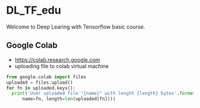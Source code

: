 # DL_TF_edu
Welcome to Deep Learing with Tensorflow basic course.

## Google Colab
* https://colab.research.google.com
* uploading file to colab virtual machine
```python
from google.colab import files
uploaded = files.upload()
for fn in uploaded.keys():
  print('User uploaded file "{name}" with length {length} bytes'.format(
      name=fn, length=len(uploaded[fn])))
```
